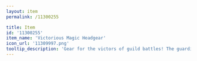 ```yaml
---
layout: item
permalink: /11300255

title: Item
id: '11300255'
item_name: 'Victorious Magic Headgear'
icon_url: '11309997.png'
tooltip_description: 'Gear for the victors of guild battles! The guardians of $map:02000051$ bless your combat prowess.'
---
```

